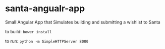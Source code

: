 # santa-angualr-app
Small Angular App that Simulates building and submitting a wishlist to Santa

to build:
`bower install`

to run:
`python -m SimpleHTTPServer 8000`
